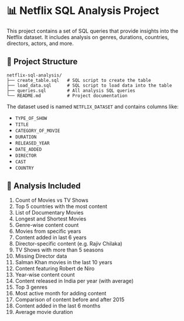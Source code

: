 # 📊 Netflix SQL Analysis Project

This project contains a set of SQL queries that provide insights into the Netflix dataset. It includes analysis on genres, durations, countries, directors, actors, and more.


## 📁 Project Structure

```
netflix-sql-analysis/
├── create_table.sql   # SQL script to create the table
├── load_data.sql      # SQL script to load data into the table
├── queries.sql        # All analysis SQL queries
└── README.md          # Project documentation
```


The dataset used is named `NETFLIX_DATASET` and contains columns like:
- `TYPE_OF_SHOW`
- `TITLE`
- `CATEGORY_OF_MOVIE`
- `DURATION`
- `RELEASED_YEAR`
- `DATE_ADDED`
- `DIRECTOR`
- `CAST`
- `COUNTRY`

## 🧠 Analysis Included

1. Count of Movies vs TV Shows
2. Top 5 countries with the most content
3. List of Documentary Movies
4. Longest and Shortest Movies
5. Genre-wise content count
6. Movies from specific years
7. Content added in last 6 years
8. Director-specific content (e.g. Rajiv Chilaka)
9. TV Shows with more than 5 seasons
10. Missing Director data
11. Salman Khan movies in the last 10 years
12. Content featuring Robert de Niro
13. Year-wise content count
14. Content released in India per year (with average)
15. Top 3 genres
16. Most active month for adding content
17. Comparison of content before and after 2015
18. Content added in the last 6 months
19. Average movie duration